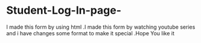 # Student-Log-In-page-
I made this form by using html .I made this form by watching youtube series and i have changes some format to make it special .Hope You like it
